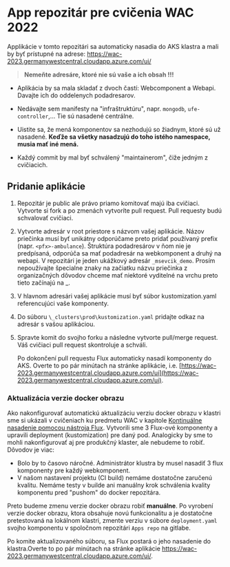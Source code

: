 # App repozitár pre cvičenia WAC 2022

Applikácie v tomto repozitári sa automaticky nasadia do AKS klastra a mali by byť prístupné na adrese:
https://wac-2023.germanywestcentral.cloudapp.azure.com/ui/

> **Nemeňte adresáre, ktoré nie sú vaše a ich obsah !!!**

- Aplikácia by sa mala skladať z dvoch častí: Webcomponent a Webapi. Davajte ich do oddelenych podadresarov.

- Nedávajte sem manifesty na "infraštruktúru", napr. `mongodb`, `ufe-controller`,... Tie sú nasadené centrálne.

- Uistite sa, že mená komponentov sa nezhodujú so žiadnym, ktoré sú už nasadené. **Keďže sa všetky nasadzujú do toho istého namespace, musia mať iné mená.**

- Každý commit by mal byť schválený "maintainerom", čiže jedným z cvičiacich.

## Pridanie aplikácie 

1. Repozitár je public ale právo priamo komitovať majú iba cvičiaci. Vytvorte si fork a po zmenách vytvoríte pull request. Pull requesty budú schvalovať cvičiaci.

2. Vytvorte adresár v root priestore s názvom vašej aplikácie. Názov priečinka musí byť unikátny odporúčame preto pridať používaný prefix (napr. `<pfx>-ambulance`). Štruktúra podadresárov v ňom nie je predpísaná, odporúča sa mať podadresár na webkomponent a druhý na webapi. V repozitári je jeden ukážkový adresár `_msevcik_demo`. Prosím nepoužívajte špecialne znaky na začiatku názvu priečinka z organizačných dôvodov chceme mať niektoré vyditelné na vrchu preto tieto začínajú na _.

3. V hlavnom adresári vašej aplikácie musí byť súbor kustomization.yaml referencujúci vaše komponenty.

4. Do súboru `\_clusters\prod\kustomization.yaml` pridajte odkaz na adresár s vašou aplikáciou.

5. Spravte komit do svojho forku a následne vytvorte pull/merge request. Váš cvičiaci pull request skontroluje a schváli.

   Po dokončení pull requestu Flux automaticky nasadí komponenty do AKS. Overte to po pár minútach na stránke aplikácie, i.e. [https://wac-2023.germanywestcentral.cloudapp.azure.com/ui](https://wac-2023.germanywestcentral.cloudapp.azure.com/ui).

### Aktualizácia verzie docker obrazu

Ako nakonfigurovať automatickú aktualizáciu verziu docker obrazu v klastri sme si ukázali v cvičeniach ku predmetu WAC v kapitole [Kontinuálne nasadenie pomocou nástroja Flux](http://wac-fiit.milung.eu/v2/01.Web-Components/dojo/008-flux). Vytvorili sme 3 Flux-ové komponenty a upravili deployment (kustomization) pre daný pod. Analogicky by sme to mohli nakonfigurovať aj pre produkčný klaster, ale nebudeme to robiť. Dôvodov je viac: 

- Bolo by to časovo náročné. Administrátor klustra by musel nasadiť 3 flux komponenty pre každý webkomponent. 
- V našom nastavení projektu (CI build) nemáme dostatočne zaručenú kvalitu. Nemáme testy v builde ani manuálny krok schválenia kvality komponentu pred "pushom" do docker repozitára.

Preto budeme zmenu verzie docker obrazu robiť **manuálne**. Po vyrobení verzie docker obrazu, ktora obsahuje novú funkcionalitu a je dostatočne pretestovaná na lokálnom klastri, zmente verziu v súbore `deployment.yaml` svojho komponentu v spoločnom repozitári `Apps repo` na gitlabe.

Po komite aktualizovaného súboru, sa Flux postará o jeho nasadenie do klastra.Overte to po pár minútach na stránke aplikácie https://wac-2023.germanywestcentral.cloudapp.azure.com/ui/. 
